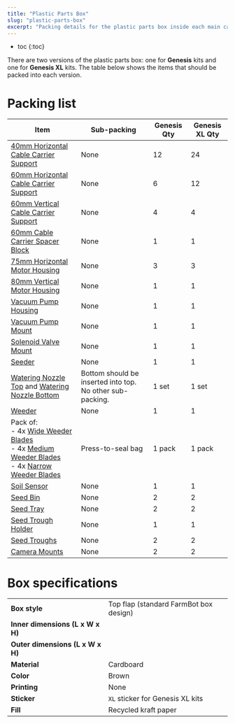 ```yaml
---
title: "Plastic Parts Box"
slug: "plastic-parts-box"
excerpt: "Packing details for the plastic parts box inside each main carton"
---
```


* toc
{:toc}

There are two versions of the plastic parts box: one for **Genesis** kits and one for **Genesis XL** kits. The table below shows the items that should be packed into each version.

# Packing list

|Item                          |Sub-packing                   |Genesis Qty                   |Genesis XL Qty                |
|------------------------------|------------------------------|------------------------------|------------------------------|
|[40mm Horizontal Cable Carrier Support](../bom/plastic-parts.md#40-mm-horizontal-cable-carrier-support)|None                          |12                            |24
|[60mm Horizontal Cable Carrier Support](../bom/plastic-parts.md#60-mm-horizontal-cable-carrier-support)|None                          |6                             |12
|[60mm Vertical Cable Carrier Support](../bom/plastic-parts.md#60-mm-vertical-cable-carrier-support)|None                          |4                             |4
|[60mm Cable Carrier Spacer Block](../bom/plastic-parts.md#60-mm-cable-carrier-spacer-block)|None                          |1                             |1
|[75mm Horizontal Motor Housing](../bom/plastic-parts.md#75-mm-horizontal-motor-housing)|None                          |3                             |3
|[80mm Vertical Motor Housing](../bom/plastic-parts.md#80-mm-vertical-motor-housing)|None                          |1                             |1
|[Vacuum Pump Housing](../bom/plastic-parts.md#vacuum-pump-housing)|None                          |1                             |1
|[Vacuum Pump Mount](../bom/plastic-parts.md#vacuum-pump-mount)|None                          |1                             |1
|[Solenoid Valve Mount](../bom/plastic-parts.md#solenoid-valve-mount)|None                          |1                             |1
|[Seeder](../bom/plastic-parts.md#seeder)|None                          |1                             |1
|[Watering Nozzle Top](../bom/plastic-parts.md#watering-nozzle-top) and [Watering Nozzle Bottom](../bom/plastic-parts.md#watering-nozzle-bottom)|Bottom should be inserted into top. No other sub-packing.|1 set                         |1 set
|[Weeder](../bom/plastic-parts.md#weeder)|None                          |1                             |1
|Pack of:<br>- 4x [Wide Weeder Blades](../bom/plastic-parts.md#wide-weeder-blades)<br>- 4x [Medium Weeder Blades](../bom/plastic-parts.md#medium-weeder-blades)<br>- 4x [Narrow Weeder Blades](../bom/plastic-parts.md#narrow-weeder-blades)|Press-to-seal bag             |1 pack                        |1 pack
|[Soil Sensor](../bom/plastic-parts.md#soil-sensor)|None                          |1                             |1
|[Seed Bin](../bom/plastic-parts.md#seed-bin)|None                          |2                             |2
|[Seed Tray](../bom/plastic-parts.md#seed-tray)|None                          |2                             |2
|[Seed Trough Holder](../bom/plastic-parts.md#seed-trough-holder)|None                          |1                             |1
|[Seed Troughs](../bom/plastic-parts.md#seed-trough)|None                          |2                             |2
|[Camera Mounts](../bom/plastic-parts.md#camera-mounts)|None                          |2                             |2

# Box specifications

|                              |                              |
|------------------------------|------------------------------|
|**Box style**                 |Top flap (standard FarmBot box design)
|**Inner dimensions (L x W x H)**|
|**Outer dimensions (L x W x H)**|
|**Material**                  |Cardboard
|**Color**                     |Brown
|**Printing**                  |None
|**Sticker**                   |`XL` sticker for Genesis XL kits
|**Fill**                      |Recycled kraft paper

